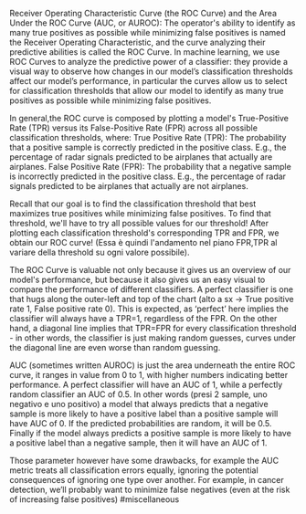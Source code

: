 Receiver Operating Characteristic Curve (the ROC Curve) and the Area Under the ROC Curve (AUC, or AUROC):
The operator's ability to identify as many true positives as possible while minimizing false positives is named the Receiver Operating Characteristic, and the curve analyzing their predictive abilities is called the ROC Curve.
In machine learning, we use ROC Curves to analyze the predictive power of a classifier: they provide a visual way to observe how changes in our model’s classification thresholds affect our model’s performance, in particular the curves allow us to select for classification thresholds that allow our model to identify as many true positives as possible while minimizing false positives.

In general,the ROC curve is composed by plotting a model's True-Positive Rate (TPR) versus its False-Positive Rate (FPR) across all possible classification thresholds, where:
True Positive Rate (TPR): The probability that a positive sample is correctly predicted in the positive class. E.g., the percentage of radar signals predicted to be airplanes that actually are airplanes.
False Positive Rate (FPR): The probability that a negative sample is incorrectly predicted in the positive class. E.g., the percentage of radar signals predicted to be airplanes that actually are not airplanes.

Recall that our goal is to find the classification threshold that best maximizes true positives while minimizing false positives.
To find that threshold, we'll have to try all possible values for our threshold!
After plotting each classification threshold's corresponding TPR and FPR, we obtain our ROC curve!
(Essa è quindi l'andamento nel piano FPR,TPR al variare della threshold su ogni valore possibile).

The ROC Curve is valuable not only because it gives us an overview of our model's performance, but because it also gives us an easy visual to compare the performance of different classifiers.
A perfect classifier is one that hugs along the outer-left and top of the chart (alto a sx -> True positive rate 1, False positive rate 0). This is expected, as ‘perfect’ here implies the classifier will always have a TPR=1, regardless of the FPR. On the other hand, a diagonal line implies that TPR=FPR for every classification threshold - in other words, the classifier is just making random guesses, curves under the diagonal line are even worse than random guessing.

AUC (sometimes written AUROC) is just the area underneath the entire ROC curve, it ranges in value from 0 to 1, with higher numbers indicating better performance. A perfect classifier will have an AUC of 1, while a perfectly random classifier an AUC of 0.5.
In other words (presi 2 sample, uno negativo e uno positivo) a model that always predicts that a negative sample is more likely to have a positive label than a positive sample will have AUC of 0. If the predicted probabilities are random, it will be 0.5. Finally if the model always predicts a positive sample is more likely to have a positive label than a negative sample, then it will have an AUC of 1.

Those parameter however have some drawbacks, for example the AUC metric treats all classification errors equally, ignoring the potential consequences of ignoring one type over another. For example, in cancer detection, we’ll probably want to minimize false negatives (even at the risk of increasing false positives)
#miscellaneous 